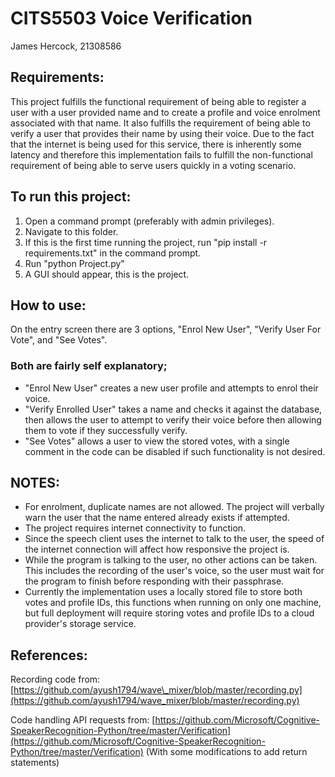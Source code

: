 # CITS5503 Voice Verification

James Hercock, 21308586

## Requirements:

This project fulfills the functional requirement of being able to register a user with a user provided name and to create a profile and voice enrolment associated with that name. It also fulfills the requirement of being able to verify a user that provides their name by using their voice. Due to the fact that the internet is being used for this service, there is inherently some latency and therefore this implementation fails to fulfill the non-functional requirement of being able to serve users quickly in a voting scenario.

## To run this project:

1. Open a command prompt (preferably with admin privileges).
2. Navigate to this folder.
3. If this is the first time running the project, run &quot;pip install -r requirements.txt&quot; in the command prompt.
4. Run &quot;python Project.py&quot;
5. A GUI should appear, this is the project.

## How to use:

On the entry screen there are 3 options, &quot;Enrol New User&quot;, &quot;Verify User For Vote&quot;, and &quot;See Votes&quot;.

### Both are fairly self explanatory;

- &quot;Enrol New User&quot; creates a new user profile and attempts to enrol their voice.
- &quot;Verify Enrolled User&quot; takes a name and checks it against the database, then allows the user to attempt to verify their voice before then allowing them to vote if they successfully verify.
- &quot;See Votes&quot; allows a user to view the stored votes, with a single comment in the code can be disabled if such functionality is not desired.

## NOTES:

- For enrolment, duplicate names are not allowed. The project will verbally warn the user that the name entered already exists if attempted.
- The project requires internet connectivity to function.
- Since the speech client uses the internet to talk to the user, the speed of the internet connection will affect how responsive the project is.
- While the program is talking to the user, no other actions can be taken. This includes the recording of the user&#39;s voice, so the user must wait for the program to finish before responding with their passphrase.
- Currently the implementation uses a locally stored file to store both votes and profile IDs, this functions when running on only one machine, but full deployment will require storing votes and profile IDs to a cloud provider&#39;s storage service.

## References:

Recording code from: [https://github.com/ayush1794/wave\_mixer/blob/master/recording.py](https://github.com/ayush1794/wave_mixer/blob/master/recording.py)

Code handling API requests from: [https://github.com/Microsoft/Cognitive-SpeakerRecognition-Python/tree/master/Verification](https://github.com/Microsoft/Cognitive-SpeakerRecognition-Python/tree/master/Verification)
(With some modifications to add return statements)
